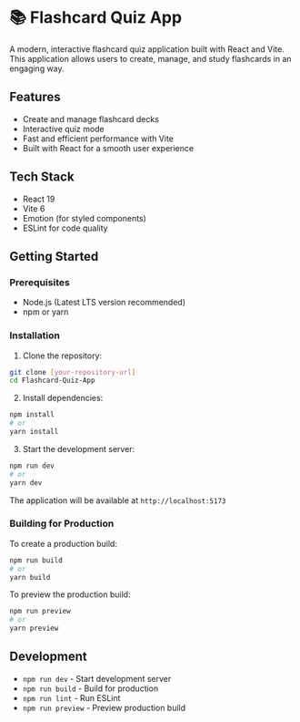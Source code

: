 #  📚 Flashcard Quiz App

A modern, interactive flashcard quiz application built with React and Vite. This application allows users to create, manage, and study flashcards in an engaging way.

## Features

- Create and manage flashcard decks
- Interactive quiz mode
- Fast and efficient performance with Vite
- Built with React for a smooth user experience

## Tech Stack

- React 19
- Vite 6
- Emotion (for styled components)
- ESLint for code quality

## Getting Started

### Prerequisites

- Node.js (Latest LTS version recommended)
- npm or yarn

### Installation

1. Clone the repository:
```bash
git clone [your-repository-url]
cd Flashcard-Quiz-App
```

2. Install dependencies:
```bash
npm install
# or
yarn install
```

3. Start the development server:
```bash
npm run dev
# or
yarn dev
```

The application will be available at `http://localhost:5173`

### Building for Production

To create a production build:

```bash
npm run build
# or
yarn build
```

To preview the production build:

```bash
npm run preview
# or
yarn preview
```

## Development

- `npm run dev` - Start development server
- `npm run build` - Build for production
- `npm run lint` - Run ESLint
- `npm run preview` - Preview production build
